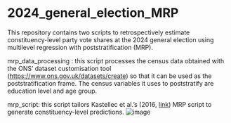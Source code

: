 # 2024_general_election_MRP

This repository contains two scripts to retrospectively estimate constituency-level party vote shares at the 2024 general election using multilevel regression with poststratification (MRP). 

mrp_data_processing : this script processes the census data obtained with the ONS’ dataset customisation tool (https://www.ons.gov.uk/datasets/create) so that it can be used as the poststratification frame. The census variables it uses to poststratify are education level and age group. 

mrp_script: this script tailors Kastellec et al.’s (2016, [link]([url](https://jkastellec.scholar.princeton.edu/sites/g/files/toruqf3871/files/jkastellec/files/mrp_primer.pdf))) MRP script to generate constituency-level predictions.
![image](https://github.com/user-attachments/assets/e3ff3392-8957-4ed7-bcce-029776511904)
